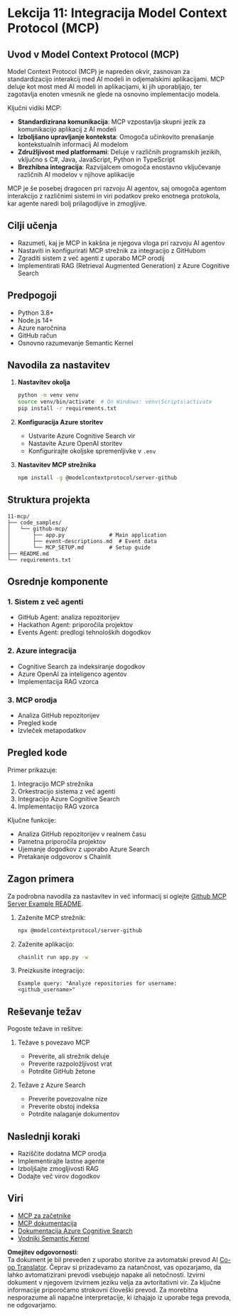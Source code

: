 <!--
CO_OP_TRANSLATOR_METADATA:
{
  "original_hash": "bbce3572338711aeab758506379ab716",
  "translation_date": "2025-07-12T13:51:25+00:00",
  "source_file": "11-mcp/README.md",
  "language_code": "sl"
}
-->
# Lekcija 11: Integracija Model Context Protocol (MCP)

## Uvod v Model Context Protocol (MCP)

Model Context Protocol (MCP) je napreden okvir, zasnovan za standardizacijo interakcij med AI modeli in odjemalskimi aplikacijami. MCP deluje kot most med AI modeli in aplikacijami, ki jih uporabljajo, ter zagotavlja enoten vmesnik ne glede na osnovno implementacijo modela.

Ključni vidiki MCP:

- **Standardizirana komunikacija**: MCP vzpostavlja skupni jezik za komunikacijo aplikacij z AI modeli
- **Izboljšano upravljanje konteksta**: Omogoča učinkovito prenašanje kontekstualnih informacij AI modelom
- **Združljivost med platformami**: Deluje v različnih programskih jezikih, vključno s C#, Java, JavaScript, Python in TypeScript
- **Brezhibna integracija**: Razvijalcem omogoča enostavno vključevanje različnih AI modelov v njihove aplikacije

MCP je še posebej dragocen pri razvoju AI agentov, saj omogoča agentom interakcijo z različnimi sistemi in viri podatkov preko enotnega protokola, kar agente naredi bolj prilagodljive in zmogljive.

## Cilji učenja
- Razumeti, kaj je MCP in kakšna je njegova vloga pri razvoju AI agentov
- Nastaviti in konfigurirati MCP strežnik za integracijo z GitHubom
- Zgraditi sistem z več agenti z uporabo MCP orodij
- Implementirati RAG (Retrieval Augmented Generation) z Azure Cognitive Search

## Predpogoji
- Python 3.8+
- Node.js 14+
- Azure naročnina
- GitHub račun
- Osnovno razumevanje Semantic Kernel

## Navodila za nastavitev

1. **Nastavitev okolja**
   ```bash
   python -m venv venv
   source venv/bin/activate  # On Windows: venv\Scripts\activate
   pip install -r requirements.txt
   ```

2. **Konfiguracija Azure storitev**
   - Ustvarite Azure Cognitive Search vir
   - Nastavite Azure OpenAI storitev
   - Konfigurirajte okoljske spremenljivke v `.env`

3. **Nastavitev MCP strežnika**
   ```bash
   npm install -g @modelcontextprotocol/server-github
   ```

## Struktura projekta

```
11-mcp/
├── code_samples/
│   └── github-mcp/
│       ├── app.py              # Main application
│       ├── event-descriptions.md  # Event data
│       └── MCP_SETUP.md        # Setup guide
├── README.md
└── requirements.txt
```

## Osrednje komponente

### 1. Sistem z več agenti
- GitHub Agent: analiza repozitorijev
- Hackathon Agent: priporočila projektov
- Events Agent: predlogi tehnoloških dogodkov

### 2. Azure integracija
- Cognitive Search za indeksiranje dogodkov
- Azure OpenAI za inteligenco agentov
- Implementacija RAG vzorca

### 3. MCP orodja
- Analiza GitHub repozitorijev
- Pregled kode
- Izvleček metapodatkov

## Pregled kode

Primer prikazuje:
1. Integracijo MCP strežnika
2. Orkestracijo sistema z več agenti
3. Integracijo Azure Cognitive Search
4. Implementacijo RAG vzorca

Ključne funkcije:
- Analiza GitHub repozitorijev v realnem času
- Pametna priporočila projektov
- Ujemanje dogodkov z uporabo Azure Search
- Pretakanje odgovorov s Chainlit

## Zagon primera

Za podrobna navodila za nastavitev in več informacij si oglejte [Github MCP Server Example README](./code_samples/github-mcp/README.md).

1. Zaženite MCP strežnik:
   ```bash
   npx @modelcontextprotocol/server-github
   ```

2. Zaženite aplikacijo:
   ```bash
   chainlit run app.py -w
   ```

3. Preizkusite integracijo:
   ```
   Example query: "Analyze repositories for username: <github_username>"
   ```

## Reševanje težav

Pogoste težave in rešitve:
1. Težave s povezavo MCP
   - Preverite, ali strežnik deluje
   - Preverite razpoložljivost vrat
   - Potrdite GitHub žetone

2. Težave z Azure Search
   - Preverite povezovalne nize
   - Preverite obstoj indeksa
   - Potrdite nalaganje dokumentov

## Naslednji koraki
- Raziščite dodatna MCP orodja
- Implementirajte lastne agente
- Izboljšajte zmogljivosti RAG
- Dodajte več virov dogodkov

## Viri
- [MCP za začetnike](https://aka.ms/mcp-for-beginners)  
- [MCP dokumentacija](https://github.com/microsoft/semantic-kernel/tree/main/python/semantic-kernel/semantic_kernel/connectors/mcp)
- [Dokumentacija Azure Cognitive Search](https://learn.microsoft.com/azure/search/)
- [Vodniki Semantic Kernel](https://learn.microsoft.com/semantic-kernel/)

**Omejitev odgovornosti**:  
Ta dokument je bil preveden z uporabo storitve za avtomatski prevod AI [Co-op Translator](https://github.com/Azure/co-op-translator). Čeprav si prizadevamo za natančnost, vas opozarjamo, da lahko avtomatizirani prevodi vsebujejo napake ali netočnosti. Izvirni dokument v njegovem izvirnem jeziku velja za avtoritativni vir. Za ključne informacije priporočamo strokovni človeški prevod. Za morebitna nesporazume ali napačne interpretacije, ki izhajajo iz uporabe tega prevoda, ne odgovarjamo.